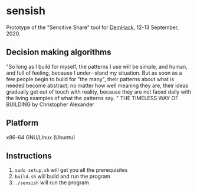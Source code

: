 # sensish

Prototype of the "Sensitive Share" tool for [DemHack](https://demhack.ru/), 12-13 September, 2020.


## Decision making algorithms

"So long as I build for myself, the patterns I use will be 
simple, and human, and full of feeling, because I under- 
stand my situation. But as soon as a few people begin to 
build for "the many", their patterns about what is needed 
become abstract; no matter how well meaning they are, 
their ideas gradually get out of touch with reality, because 
they are not faced daily with the living examples of what 
the patterns say. " THE TIMELESS WAY OF BUILDING by Christopher Alexander


## Platform

x86-64 GNU/Linux (Ubuntu)


## Instructions

1. ```sudo setup.sh``` will get you all the prerequisites
2. ```build.sh``` will build and run the program
3. ```./sensish``` will run the program

